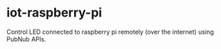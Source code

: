 # iot-raspberry-pi
Control LED connected to raspberry pi remotely (over the internet) using PubNub APIs.

